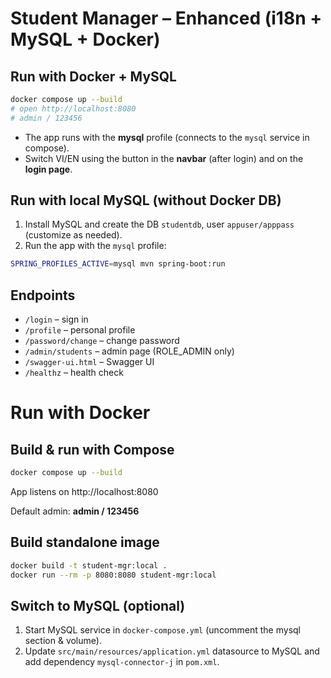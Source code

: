 # Student Manager – Enhanced (i18n + MySQL + Docker)

## Run with Docker + MySQL
```bash
docker compose up --build
# open http://localhost:8080
# admin / 123456
```

- The app runs with the **mysql** profile (connects to the `mysql` service in compose).
- Switch VI/EN using the button in the **navbar** (after login) and on the **login page**.

## Run with local MySQL (without Docker DB)
1) Install MySQL and create the DB `studentdb`, user `appuser/apppass` (customize as needed).
2) Run the app with the `mysql` profile:
```bash
SPRING_PROFILES_ACTIVE=mysql mvn spring-boot:run
```

## Endpoints
- `/login` – sign in
- `/profile` – personal profile
- `/password/change` – change password
- `/admin/students` – admin page (ROLE_ADMIN only)
- `/swagger-ui.html` – Swagger UI
- `/healthz` – health check

# Run with Docker

## Build & run with Compose
```bash
docker compose up --build
```

App listens on http://localhost:8080

Default admin: **admin / 123456**

## Build standalone image
```bash
docker build -t student-mgr:local .
docker run --rm -p 8080:8080 student-mgr:local
```

## Switch to MySQL (optional)
1. Start MySQL service in `docker-compose.yml` (uncomment the mysql section & volume).
2. Update `src/main/resources/application.yml` datasource to MySQL and add dependency `mysql-connector-j` in `pom.xml`.
